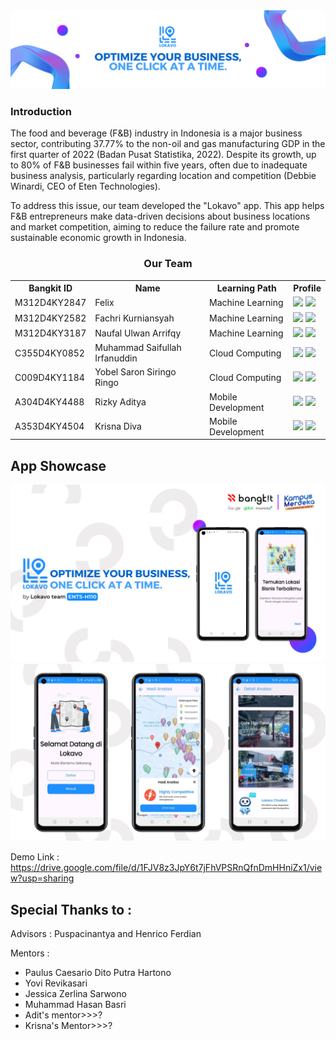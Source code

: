 <div align="center">
  <img src="/assets/banner.png" ><br>
</div>

<!-- ### THE PORTAL
[Link to...](https://github.com/)
[Link to...](https://github.com/)
[Link to...](https://github.com/)
[Link to...](https://github.com/) -->

### Introduction

The food and beverage (F&B) industry in Indonesia is a major business sector, contributing 37.77% to the non-oil and gas manufacturing GDP in the first quarter of 2022 (Badan Pusat Statistika, 2022). Despite its growth, up to 80% of F&B businesses fail within five years, often due to inadequate business analysis, particularly regarding location and competition (Debbie Winardi, CEO of Eten Technologies).

To address this issue, our team developed the "Lokavo" app. This app helps F&B entrepreneurs make data-driven decisions about business locations and market competition, aiming to reduce the failure rate and promote sustainable economic growth in Indonesia.

<div align="center">
  <h3>Our Team</h3>
  <table align="center">
    <tr>
      <th>Bangkit ID</th>
      <th>Name</th>
      <th>Learning Path</th>
      <th>Profile</th>
    </tr>
    <tr>
      <td>M312D4KY2847</td>
      <td>Felix</td>
      <td>Machine Learning</td>
      <td>
        <a href="https://github.com/FelixMatrixar"><img src="https://img.shields.io/badge/github-121013?style=for-the-badge&logo=github&logoColor=white"></a>
        <a href="https://www.linkedin.com/in/felix-mneuro/"><img src="https://img.shields.io/badge/linkedin-%230077B5.svg?style=for-the-badge&logo=linkedin&logoColor=white"></a>
      </td>
    </tr>
    <tr>
      <td>M312D4KY2582</td>
      <td>Fachri Kurniansyah</td>
      <td>Machine Learning</td>
      <td>
        <a href="https://github.com/Rakishu02"><img src="https://img.shields.io/badge/github-121013?style=for-the-badge&logo=github&logoColor=white"></a>
        <a href="https://www.linkedin.com/in/fachri-learn/"><img src="https://img.shields.io/badge/linkedin-%230077B5.svg?style=for-the-badge&logo=linkedin&logoColor=white"></a>
      </td>
    </tr>
    <tr>
      <td>M312D4KY3187</td>
      <td>Naufal Ulwan Arrifqy</td>
      <td>Machine Learning</td>
      <td>
        <a href="https://github.com/iqyyyy"><img src="https://img.shields.io/badge/github-121013?style=for-the-badge&logo=github&logoColor=white"></a>
        <a href="https://www.linkedin.com/in/naufalulwan/"><img src="https://img.shields.io/badge/linkedin-%230077B5.svg?style=for-the-badge&logo=linkedin&logoColor=white"></a>
      </td>
    </tr>
    <tr>
      <td>C355D4KY0852</td>
      <td>Muhammad Saifullah Irfanuddin</td>
      <td>Cloud Computing</td>
      <td>
        <a href="https://github.com/musairdev"><img src="https://img.shields.io/badge/github-121013?style=for-the-badge&logo=github&logoColor=white"></a>
        <a href="https://www.linkedin.com/in/musairdev/"><img src="https://img.shields.io/badge/linkedin-%230077B5.svg?style=for-the-badge&logo=linkedin&logoColor=white"></a>
      </td>
    </tr>
    <tr>
      <td>C009D4KY1184</td>
      <td>Yobel Saron Siringo Ringo</td>
      <td>Cloud Computing</td>
      <td>
        <a href="https://github.com/yobelsaron"><img src="https://img.shields.io/badge/github-121013?style=for-the-badge&logo=github&logoColor=white"></a>
        <a href="https://www.linkedin.com/in/yobelsaron/"><img src="https://img.shields.io/badge/linkedin-%230077B5.svg?style=for-the-badge&logo=linkedin&logoColor=white"></a>
      </td>
    </tr>
    <tr>
      <td>A304D4KY4488</td>
      <td>Rizky Aditya</td>
      <td>Mobile Development</td>
      <td>
        <a href="https://github.com/rzad20"><img src="https://img.shields.io/badge/github-121013?style=for-the-badge&logo=github&logoColor=white"></a>
        <a href="https://www.linkedin.com/in/rizky-aditya-923764201/"><img src="https://img.shields.io/badge/linkedin-%230077B5.svg?style=for-the-badge&logo=linkedin&logoColor=white"></a>
      </td>
    </tr>
    <tr>
      <td>A353D4KY4504</td>
      <td>Krisna Diva</td>
      <td>Mobile Development</td>
      <td>
        <a href="https://github.com/KrisnaDiva"><img src="https://img.shields.io/badge/github-121013?style=for-the-badge&logo=github&logoColor=white"></a>
        <a href="https://www.linkedin.com/in/krisna-diva-0a91432a1/"><img src="https://img.shields.io/badge/linkedin-%230077B5.svg?style=for-the-badge&logo=linkedin&logoColor=white"></a>
      </td>
    </tr>
  </table>
</div>

## App Showcase

<div align="center">
  <img src="/assets/cover.png" ><br>
</div>
<div align="center">
  <img src="/assets/showcase.png" ><br>
</div>

Demo Link : https://drive.google.com/file/d/1FJV8z3JpY6t7jFhVPSRnQfnDmHHniZx1/view?usp=sharing

## Special Thanks to :

Advisors : Puspacinantya and Henrico Ferdian <br>

Mentors :

- Paulus Caesario Dito Putra Hartono
- Yovi Revikasari
- Jessica Zerlina Sarwono
- Muhammad Hasan Basri
- Adit's mentor>>>?
- Krisna's Mentor>>>?
